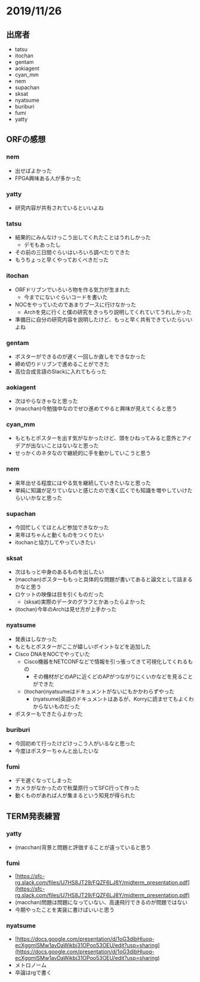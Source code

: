 # 2019/11/26  
## 出席者  
- tatsu  
- itochan  
- gentam  
- aokiagent  
- cyan_mm  
- nem  
- supachan  
- sksat  
- nyatsume  
- buriburi  
- fumi  
- yatty  
  
## ORFの感想  
### nem  
- 出せばよかった  
- FPGA興味ある人が多かった  
  
### yatty  
- 研究内容が共有されているといいよね  
  
### tatsu  
- 結果的にみんなけっこう出してくれたことはうれしかった  
  - デモもあったし  
- その前の三日間ぐらいはいろいろ調べたりできた  
- もうちょっと早くやっておくべきだった  
  
### itochan  
- ORFドリブンでいろいろ物を作る気力が生まれた  
  - 今までにないぐらいコードを書いた  
- NOCをやっていたのであまりブースに行けなかった  
  - Archを見に行くと僕の研究をきっちり説明してくれていてうれしかった  
- 準備日に自分の研究内容を説明したけど、もっと早く共有できていたらいいよね  
  
### gentam  
- ポスターができるのが遅く一回しか直しをできなかった  
- 締め切りドリブンで進めることができた  
- 高位合成言語のSlackに入れてもらった  
  
### aokiagent  
- 次はやらなきゃなと思った  
- (macchan)今勉強中なのでぜひ進めてやると興味が見えてくると思う  
  
### cyan_mm  
- もともとポスターを出す気がなかったけど、頭をひねってみると意外とアイデアが出ないことはないなと思った  
- せっかくのネタなので継続的に手を動かしていこうと思う  
  
### nem  
- 来年出せる程度にはやる気を継続していきたいなと思った  
- 単純に知識が足りていないと感じたので浅く広くでも知識を増やしていけたらいいかなと思った  
  
### supachan  
- 今回忙しくてほとんど参加できなかった  
- 来年はちゃんと動くものをつくりたい  
- itochanと協力してやっていきたい  
  
### sksat  
- 次はもっと中身のあるものを出したい  
- (macchan)ポスターももっと具体的な問題が書いてあると論文として詰まるかなと思う  
- ロケットの映像は目を引くものだった  
  - (sksat)実際のデータのグラフとかあったらよかった  
- (itochan)今年のArchは見せ方が上手かった  
  
### nyatsume  
- 発表はしなかった  
- もともとポスターがここが嬉しいポイントなどを追加した  
- Cisco DNAをNOCでやっていた  
  - Cisco機器をNETCONFなどで情報を引っ張ってきて可視化してくれるもの  
    - その機材がどのAPに近くどのAPがつながりにくいかなどを見ることができた  
  - (itochan)nyatsumeはドキュメントがないにもかかわらずやった  
    - (nyatsume)英語のドキュメントはあるが、Korryに読ませてもよくわからないものだった  
- ポスターもできたらよかった  
  
### buriburi  
- 今回初めて行ったけどけっこう人がいるなと思った  
- 今度はポスターちゃんと出したいな  
  
### fumi  
- デモ遅くなってしまった  
- カメラがなかったので秋葉原行ってSFC行って作った  
- 動くものがあれば人が集まるという知見が得られた  
  
## TERM発表練習  
### yatty  
- (macchan)背景と問題と評価することが違っていると思う  
  
### fumi  
- [https://sfc-rg.slack.com/files/U7HS8JT29/FQZF6LJ8Y/midterm_presentation.pdf](https://sfc-rg.slack.com/files/U7HS8JT29/FQZF6LJ8Y/midterm_presentation.pdf)  
- (macchan)問題は問題になっていない、高速飛行できるのが問題ではない  
- 今期やったことを実装に書けばいいと思う  
  
### nyatsume  
- [https://docs.google.com/presentation/d/1oG3dibHluoq-ecXggmlSMw1avDaWikbj31OPoo53OEU/edit?usp=sharing](https://docs.google.com/presentation/d/1oG3dibHluoq-ecXggmlSMw1avDaWikbj31OPoo53OEU/edit?usp=sharing)  
- メトロノーム  
- 卒論はrgで書く
